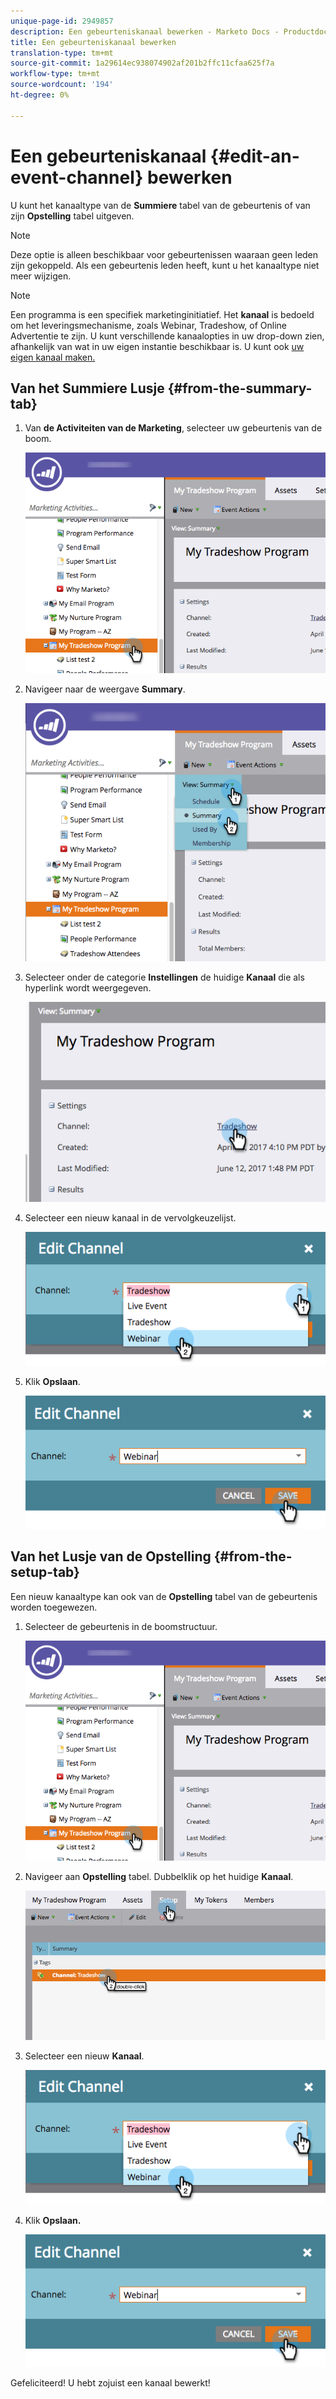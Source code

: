 ```yaml
---
unique-page-id: 2949857
description: Een gebeurteniskanaal bewerken - Marketo Docs - Productdocumentatie
title: Een gebeurteniskanaal bewerken
translation-type: tm+mt
source-git-commit: 1a29614ec938074902af201b2ffc11cfaa625f7a
workflow-type: tm+mt
source-wordcount: '194'
ht-degree: 0%

---
```



# Een gebeurteniskanaal {#edit-an-event-channel} bewerken

U kunt het kanaaltype van de **Summiere** tabel van de gebeurtenis of van zijn **Opstelling** tabel uitgeven.

>[!NOTE]
>
>Deze optie is alleen beschikbaar voor gebeurtenissen waaraan geen leden zijn gekoppeld. Als een gebeurtenis leden heeft, kunt u het kanaaltype niet meer wijzigen.

>[!NOTE]
>
>Een programma is een specifiek marketinginitiatief. Het **kanaal** is bedoeld om het leveringsmechanisme, zoals Webinar, Tradeshow, of Online Advertentie te zijn. U kunt verschillende kanaalopties in uw drop-down zien, afhankelijk van wat in uw eigen instantie beschikbaar is. U kunt ook [uw eigen kanaal maken.](http://docs.marketo.com/display/DOCS/Create+a+Program+Channel)

## Van het Summiere Lusje {#from-the-summary-tab}

1. Van **de Activiteiten van de Marketing**, selecteer uw gebeurtenis van de boom.

   ![](assets/eventprogramseelct.png)

1. Navigeer naar de weergave **Summary**.

   ![](assets/eventprogramsummary.png)

1. Selecteer onder de categorie **Instellingen** de huidige **Kanaal** die als hyperlink wordt weergegeven.

   ![](assets/channeltypeevent.png)

1. Selecteer een nieuw kanaal in de vervolgkeuzelijst.

   ![](assets/tradeshowchange.png)

1. Klik **Opslaan**.

   ![](assets/2017-06-13-09-35-53.png)

## Van het Lusje van de Opstelling {#from-the-setup-tab}

Een nieuw kanaaltype kan ook van de **Opstelling** tabel van de gebeurtenis worden toegewezen.

1. Selecteer de gebeurtenis in de boomstructuur.

   ![](assets/eventprogramseelct.png)

1. Navigeer aan **Opstelling** tabel. Dubbelklik op het huidige **Kanaal**.

   ![](assets/setuptabchangechannel.png)

1. Selecteer een nieuw **Kanaal**.

   ![](assets/tradeshowchange.png)

1. Klik **Opslaan.**

   ![](assets/2017-06-13-09-35-53.png)

Gefeliciteerd! U hebt zojuist een kanaal bewerkt!
